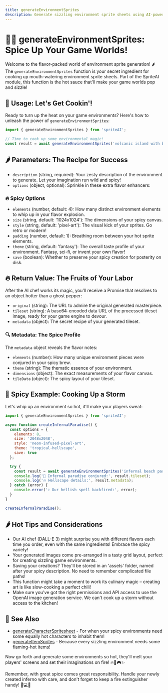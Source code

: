 ```yaml
---
title: generateEnvironmentSprites
description: Generate sizzling environment sprite sheets using AI-powered image generation
---
```

# 🌳🔥 generateEnvironmentSprites: Spice Up Your Game Worlds!

Welcome to the flavor-packed world of environment sprite generation! 🌶️ The `generateEnvironmentSprites` function is your secret ingredient for cooking up mouth-watering environment sprite sheets. Part of the SpriteAI module, this function is the hot sauce that'll make your game worlds pop and sizzle!

## 🚀 Usage: Let's Get Cookin'!

Ready to turn up the heat on your game environments? Here's how to unleash the power of `generateEnvironmentSprites`:

```javascript
import { generateEnvironmentSprites } from 'spriteAI';

// Time to cook up some environmental magic!
const result = await generateEnvironmentSprites('volcanic island with bubbling lava and steaming geysers', options);
```

## 🌶️ Parameters: The Recipe for Success

- `description` (string, required): Your zesty description of the environment to generate. Let your imagination run wild and spicy!
- `options` (object, optional): Sprinkle in these extra flavor enhancers:

### 🔥 Spicy Options

- `elements` (number, default: 4): How many distinct environment elements to whip up in your flavor explosion.
- `size` (string, default: '1024x1024'): The dimensions of your spicy canvas.
- `style` (string, default: 'pixel-art'): The visual kick of your sprites. Go retro or modern!
- `padding` (number, default: 1): Breathing room between your hot sprite elements.
- `theme` (string, default: 'fantasy'): The overall taste profile of your environment. Fantasy, sci-fi, or invent your own flavor!
- `save` (boolean): Whether to preserve your spicy creation for posterity on disk.

## 🔥 Return Value: The Fruits of Your Labor

After the AI chef works its magic, you'll receive a Promise that resolves to an object hotter than a ghost pepper:

- `original` (string): The URL to admire the original generated masterpiece.
- `tileset` (string): A base64-encoded data URL of the processed tileset image, ready for your game engine to devour.
- `metadata` (object): The secret recipe of your generated tileset.

### 🔍 Metadata: The Spice Profile

The `metadata` object reveals the flavor notes:

- `elements` (number): How many unique environment pieces were conjured in your spicy brew.
- `theme` (string): The thematic essence of your environment.
- `dimensions` (object): The exact measurements of your flavor canvas.
- `tileData` (object): The spicy layout of your tileset.

## 🌟 Spicy Example: Cooking Up a Storm

Let's whip up an environment so hot, it'll make your players sweat:

```javascript
import { generateEnvironmentSprites } from 'spriteAI';

async function createInfernalParadise() {
  const options = {
    elements: 8,
    size: '2048x2048',
    style: 'neon-infused-pixel-art',
    theme: 'tropical-hellscape',
    save: true
  };

  try {
    const result = await generateEnvironmentSprites('infernal beach paradise with lava waterfalls and demon palm trees', options);
    console.log('🌋 Infernal paradise conjured:', result.tileset);
    console.log('🔥 Hellscape details:', result.metadata);
  } catch (error) {
    console.error('💀 Our hellish spell backfired:', error);
  }
}

createInfernalParadise();
```

## 🌶️ Hot Tips and Considerations

- Our AI chef (DALL-E 3) might surprise you with different flavors each time you order, even with the same ingredients! Embrace the spicy variety!
- Your generated images come pre-arranged in a tasty grid layout, perfect for creating sizzling game environments.
- Saving your creations? They'll be stored in an 'assets' folder, named after your spicy description. No need to remember complicated file paths!
- This function might take a moment to work its culinary magic – creating art is like slow-cooking a perfect chili!
- Make sure you've got the right permissions and API access to use the OpenAI image generation service. We can't cook up a storm without access to the kitchen!

## 🔗 See Also

- [generateCharacterSpritesheet](./generateCharacterSpritesheet.md) - For when your spicy environments need some equally hot characters to inhabit them!
- [generateItemSprites](./generateItemSprites.md) - Because every sizzling environment needs some flaming-hot items!

Now go forth and generate some environments so hot, they'll melt your players' screens and set their imaginations on fire! 🔥🌋🎮✨

Remember, with great spice comes great responsibility. Handle your newly created inferno with care, and don't forget to keep a fire extinguisher handy! 🧯💻🔥
